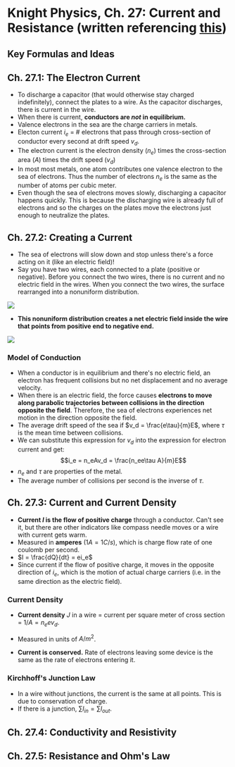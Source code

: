 # Knight Physics, Ch. 27: Current and Resistance (written referencing [this](http://faculty.uml.edu/arthur_mittler/Teaching/95_144/Ch%2027%20Knight%204th.pdf))

## Key Formulas and Ideas

## Ch. 27.1: The Electron Current
- To discharge a capacitor (that would otherwise stay charged indefinitely), connect the plates to a wire. As the capacitor discharges, there is current in the wire.
- When there is current, **conductors are *not* in equilibrium.**
- Valence electrons in the sea are the charge carriers in metals.
- Electon current $i_e$ = # electrons that pass through cross-section of conductor every second at drift speed $v_d$. 
- The electron current is the electron density ($n_e$) times the cross-section area ($A$) times the drift speed ($v_d$)
- In most most metals, one atom contributes one valence electron to the sea of electrons. Thus the number of electrons $n_e$ is the same as the number of atoms per cubic meter.
- Even though the sea of electrons moves slowly, discharging a capacitor happens quickly. This is because the discharging wire is already full of electrons and so the charges on the plates move the electrons just enough to neutralize the plates.

## Ch. 27.2: Creating a Current
- The sea of electrons will slow down and stop unless there's a force acting on it (like an electric field)!
- Say you have two wires, each connected to a plate (positive or negative). Before you connect the two wires, there is no current and no electric field in the wires. When you connect the two wires, the surface rearranged into a nonuniform distribution.

![](https://image.ibb.co/jgiXDy/Screen_Shot_2018_05_14_at_1_35_28_PM.png)

- **This nonuniform distribution creates a net electric field inside the wire that points from positive end to negative end.**

![](https://image.ibb.co/ka9Hfd/Screen_Shot_2018_05_14_at_1_41_09_PM.png)

### Model of Conduction
- When a conductor is in equilibrium and there's no electric field, an electron has frequent collisions but no net displacement and no average velocity.
- When there is an electric field, the force causes **electrons to move along parabolic trajectories between collisions in the direction opposite the field**. Therefore, the sea of electrons experiences net motion in the direction opposite the field.
- The average drift speed of the sea if $v_d = \frac{e\tau}{m}E$, where $\tau$ is the mean time between collisions.
- We can substitute this expression for $v_d$ into the expression for electron current and get: $$i_e = n_eAv_d = \frac{n_ee\tau A}{m}E$$
- $n_e$ and $\tau$ are properties of the metal.
- The average number of collisions per second is the inverse of $\tau$.

## Ch. 27.3: Current and Current Density
- **Current $I$ is the flow of positive charge** through a conductor. Can't see it, but there are other indicators like compass needle moves or a wire with current gets warm.
- Measured in **amperes** ($1 A = 1 C/s$), which is charge flow rate of one coulomb per second.
- $I = \frac{dQ}{dt} = ei_e$
- Since current if the flow of positive charge, it moves in the opposite direction of $i_e$, which is the motion of actual charge carriers (i.e. in the same direction as the electric field).

### Current Density
- **Current density** $J$ in a wire = current per square meter of cross section = $1/A = n_eev_d$.
- Measured in units of $A/m^2$.

- **Current is conserved.** Rate of electrons leaving some device is the same as the rate of electrons entering it.

### Kirchhoff's Junction Law
- In a wire without junctions, the current is the same at all points. This is due to conservation of charge.
- If there is a junction, $\sum I_{in} = \sum I_{out}$.

## Ch. 27.4: Conductivity and Resistivity

## Ch. 27.5: Resistance and Ohm's Law